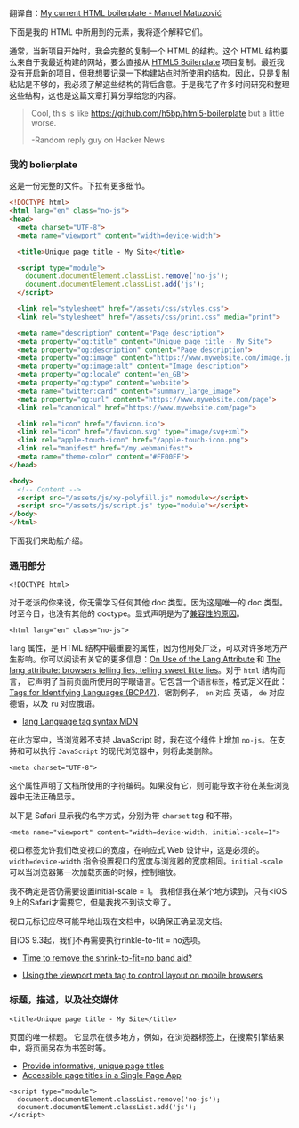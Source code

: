 翻译自：[My current HTML boilerplate - Manuel Matuzović](https://www.matuzo.at/blog/html-boilerplate/)



下面是我的 HTML 中所用到的元素，我将逐个解释它们。



通常，当新项目开始时，我会完整的复制一个 HTML 的结构。这个 HTML 结构要么来自于我最近构建的网站，要么直接从 [HTML5 Boilerplate](https://html5boilerplate.com/) 项目复制。最近我没有开启新的项目，但我想要记录一下构建站点时所使用的结构。因此，只是复制粘贴是不够的，我必须了解这些结构的背后含意。于是我花了许多时间研究和整理这些结构，这也是这篇文章打算分享给您的内容。



> Cool, this is like https://github.com/h5bp/html5-boilerplate but a little worse.
>
> -Random reply guy on Hacker News



### 我的 bolierplate



这是一份完整的文件。下拉有更多细节。



```html
<!DOCTYPE html>
<html lang="en" class="no-js">
<head>
  <meta charset="UTF-8">
  <meta name="viewport" content="width=device-width">

  <title>Unique page title - My Site</title>

  <script type="module">
    document.documentElement.classList.remove('no-js');
    document.documentElement.classList.add('js');
  </script>

  <link rel="stylesheet" href="/assets/css/styles.css">
  <link rel="stylesheet" href="/assets/css/print.css" media="print">

  <meta name="description" content="Page description">
  <meta property="og:title" content="Unique page title - My Site">
  <meta property="og:description" content="Page description">
  <meta property="og:image" content="https://www.mywebsite.com/image.jpg">
  <meta property="og:image:alt" content="Image description">
  <meta property="og:locale" content="en_GB">
  <meta property="og:type" content="website">
  <meta name="twitter:card" content="summary_large_image">
  <meta property="og:url" content="https://www.mywebsite.com/page">
  <link rel="canonical" href="https://www.mywebsite.com/page">

  <link rel="icon" href="/favicon.ico">
  <link rel="icon" href="/favicon.svg" type="image/svg+xml">
  <link rel="apple-touch-icon" href="/apple-touch-icon.png">
  <link rel="manifest" href="/my.webmanifest">
  <meta name="theme-color" content="#FF00FF">
</head>

<body>
  <!-- Content -->
  <script src="/assets/js/xy-polyfill.js" nomodule></script>
  <script src="/assets/js/script.js" type="module"></script>
</body>
</html>
```



下面我们来助航介绍。



### 通用部分



```
<!DOCTYPE html>
```



对于老派的你来说，你无需学习任何其他 doc 类型。因为这是唯一的 doc 类型。时至今日，也没有其他的 doctype。显式声明是为了[兼容性的原因](https://developer.mozilla.org/en-US/docs/Web/HTML/Quirks_Mode_and_Standards_Mode)。



```
<html lang="en" class="no-js">
```



`lang` 属性，是 HTML 结构中最重要的属性，因为他用处广泛，可以对许多地方产生影响。你可以阅读有关它的更多信息：[On Use of the Lang Attribute](https://adrianroselli.com/2015/01/on-use-of-lang-attribute.html) 和 [The lang attribute: browsers telling lies, telling sweet little lies](https://www.matuzo.at/blog/lang-attribute/)。对于 `html` 结构而言， 它声明了当前页面所使用的字眼语言。它包含一个`语言标签`，格式定义在此：[Tags for Identifying Languages (BCP47)](https://www.ietf.org/rfc/bcp/bcp47.txt)，锯割例子， `en` 对应 英语， `de` 对应德语，以及 `ru` 对应俄语。



- [lang Language tag syntax MDN](https://developer.mozilla.org/en-US/docs/Web/HTML/Global_attributes/lang)

在此方案中，当浏览器不支持 JavaScript 时，我在这个组件上增加 `no-js`。在支持和可以执行 `JavaScript` 的现代浏览器中，则将此类删除。



```
<meta charset="UTF-8">
```



这个属性声明了文档所使用的字符编码。如果没有它，则可能导致字符在某些浏览器中无法正确显示。



以下是 Safari 显示我的名字方式，分别为带 `charset` tag 和不带。



```
<meta name="viewport" content="width=device-width, initial-scale=1">
```



视口标签允许我们改变视口的宽度，在响应式 Web 设计中，这是必须的。`width=device-width` 指令设置视口的宽度与浏览器的宽度相同。`initial-scale` 可以当浏览器第一次加载页面的时候，控制缩放。



我不确定是否仍需要设置initial-scale = 1。 我相信我在某个地方读到，只有<iOS 9上的Safari才需要它，但是我找不到该文章了。



视口元标记应尽可能早地出现在文档中，以确保正确呈现文档。



自iOS 9.3起，我们不再需要执行rinkle-to-fit = no选项。

- [Time to remove the shrink-to-fit=no band aid?](https://www.scottohara.me/blog/2018/12/11/shrink-to-fit.html)

- [Using the viewport meta tag to control layout on mobile browsers](https://developer.mozilla.org/en-US/docs/Web/HTML/Viewport_meta_tag)



### 标题，描述，以及社交媒体



```
<title>Unique page title - My Site</title>
```



页面的唯一标题。 它显示在很多地方，例如，在浏览器标签上，在搜索引擎结果中，将页面另存为书签时等。



- [Provide informative, unique page titles](https://www.w3.org/WAI/tips/writing/#provide-informative-unique-page-titles)
- [Accessible page titles in a Single Page App](https://hiddedevries.nl/en/blog/2018-07-19-accessible-page-titles-in-a-single-page-app)



```
<script type="module">
  document.documentElement.classList.remove('no-js');
  document.documentElement.classList.add('js');
</script>
```

